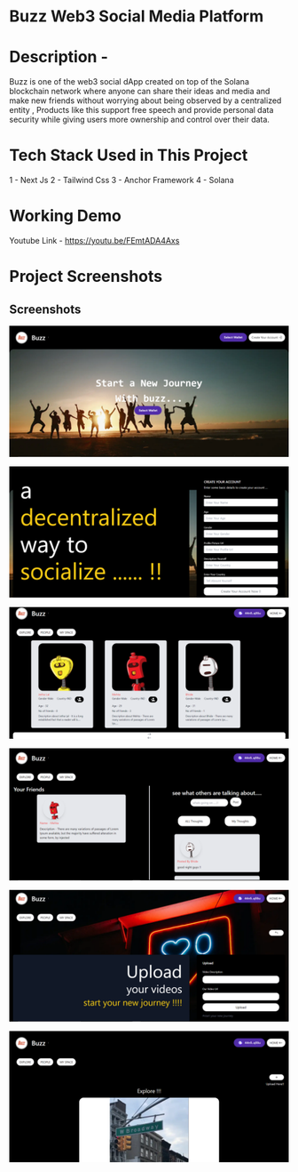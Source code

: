 
# Buzz Web3 Social Media Platform

# Description - 

Buzz is one of the web3 social dApp created on top of the Solana blockchain network where anyone can share their ideas and media and make new friends without worrying about being observed by a centralized entity ,
Products like this support free speech and provide personal data security while giving users more ownership and control over their data.

# Tech Stack  Used in This Project 

1 - Next Js
 2 - Tailwind Css
 3 - Anchor Framework 
 4 - Solana

# Working Demo 

Youtube Link  -  https://youtu.be/FEmtADA4Axs

# Project Screenshots




## Screenshots

![App Screenshot](/FrontEnd/public/ScreenShots/1.png)

![App Screenshot](/FrontEnd/public/ScreenShots/2.png)

![App Screenshot](/FrontEnd/public/ScreenShots/3.png)

![App Screenshot](/FrontEnd/public/ScreenShots/4.png)

![App Screenshot](/FrontEnd/public/ScreenShots/5.png)

![App Screenshot](/FrontEnd/public/ScreenShots/6.png)



